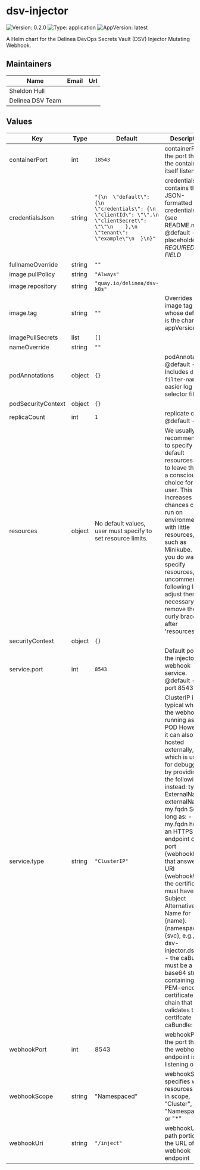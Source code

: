 # dsv-injector

![Version: 0.2.0](https://img.shields.io/badge/Version-0.2.0-informational?style=flat-square) ![Type: application](https://img.shields.io/badge/Type-application-informational?style=flat-square) ![AppVersion: latest](https://img.shields.io/badge/AppVersion-latest-informational?style=flat-square)

A Helm chart for the Delinea DevOps Secrets Vault (DSV) Injector Mutating Webhook.

## Maintainers

| Name | Email | Url |
| ---- | ------ | --- |
| Sheldon Hull |  |  |
| Delinea DSV Team |  |  |

## Values

| Key | Type | Default | Description |
|-----|------|---------|-------------|
| containerPort | int | `18543` | containerPort is the port that the container itself listens on |
| credentialsJson | string | `"{\n  \"default\": {\n    \"credentials\": {\n      \"clientId\": \"\",\n      \"clientSecret\": \"\"\n    },\n    \"tenant\": \"example\"\n  }\n}"` | credentialsJson contains the JSON-formatted credentials file (see README.md) @default - placeholder. *REQUIRED FIELD* |
| fullnameOverride | string | `""` |  |
| image.pullPolicy | string | `"Always"` |  |
| image.repository | string | `"quay.io/delinea/dsv-k8s"` |  |
| image.tag | string | `""` | Overrides the image tag whose default is the chart appVersion. |
| imagePullSecrets | list | `[]` |  |
| nameOverride | string | `""` |  |
| podAnnotations | object | `{}` | podAnnotations @default - Includes `dsv-filter-name` for easier log selector filter. |
| podSecurityContext | object | `{}` |  |
| replicaCount | int | `1` | replicate count @default - 1 |
| resources | object | No default values, user must specify to set resource limits. | We usually recommend not to specify default resources and to leave this as a conscious choice for the user. This also increases chances charts run on environments with little resources, such as Minikube. If you do want to specify resources, uncomment the following lines, adjust them as necessary, and remove the curly braces after 'resources:'. |
| securityContext | object | `{}` |  |
| service.port | int | `8543` | Default port for the injector webhook service.  @default -- port 8543 |
| service.type | string | `"ClusterIP"` | ClusterIP is typical when the webhook is running as a POD However, it can also be hosted externally, which is useful for debugging, by providing the following instead:   type: ExternalName externalName: my.fqdn So long as: - my.fqdn hosts an HTTPS endpoint on port {webhookPort} that answers URI {webhookUri} - the certificate must have a Subject Alternative Name for {name}.{namespace}.{svc}, e.g., dsv-injector.dsv.svc - the caBundle must be a base64 string containing a PEM-encoded certificate chain that validates the certifcate caBundle: ... |
| webhookPort | int | 8543 | webhookPort is the port that the webhook endpoint is listening on |
| webhookScope | string | "Namespaced" | webhookScope specifies which resources are in scope, "Cluster", "Namespaced" or "*" |
| webhookUri | string | `"/inject"` | webhookUri is path portion of the URL of the webhook endpoint |

